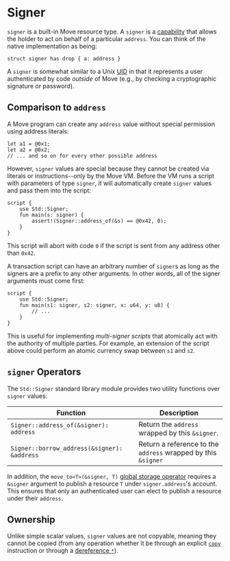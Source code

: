 # Signer

`signer` is a built-in Move resource type. A `signer` is a
[capability](https://en.wikipedia.org/wiki/Object-capability_model) that allows the holder to act on
behalf of a particular `address`. You can think of the native implementation as being:

```move
struct signer has drop { a: address }
```

A `signer` is somewhat similar to a Unix [UID](https://en.wikipedia.org/wiki/User_identifier) in
that it represents a user authenticated by code _outside_ of Move (e.g., by checking a cryptographic
signature or password).

## Comparison to `address`

A Move program can create any `address` value without special permission using address literals:

```move
let a1 = @0x1;
let a2 = @0x2;
// ... and so on for every other possible address
```

However, `signer` values are special because they cannot be created via literals or
instructions--only by the Move VM. Before the VM runs a script with parameters of type `signer`, it
will automatically create `signer` values and pass them into the script:

```move=
script {
    use Std::Signer;
    fun main(s: signer) {
        assert!(Signer::address_of(&s) == @0x42, 0);
    }
}
```

This script will abort with code `0` if the script is sent from any address other than `0x42`.

A transaction script can have an arbitrary number of `signer`s as long as the signers are a prefix
to any other arguments. In other words, all of the signer arguments must come first:

```move=
script {
    use Std::Signer;
    fun main(s1: signer, s2: signer, x: u64, y: u8) {
        // ...
    }
}
```

This is useful for implementing _multi-signer scripts_ that atomically act with the authority of
multiple parties. For example, an extension of the script above could perform an atomic currency
swap between `s1` and `s2`.

## `signer` Operators

The `Std::Signer` standard library module provides two utility functions over `signer` values:

| Function                                    | Description                                                   |
| ------------------------------------------- | ------------------------------------------------------------- |
| `Signer::address_of(&signer): address`      | Return the `address` wrapped by this `&signer`.               |
| `Signer::borrow_address(&signer): &address` | Return a reference to the `address` wrapped by this `&signer` |

In addition, the `move_to<T>(&signer, T)` [global storage operator](./global-storage-operators.md)
requires a `&signer` argument to publish a resource `T` under `signer.address`'s account. This
ensures that only an authenticated user can elect to publish a resource under their `address`.

## Ownership

Unlike simple scalar values, `signer` values are not copyable, meaning they cannot be copied (from
any operation whether it be through an explicit [`copy`](./variables.md#move-and-copy) instruction
or through a [dereference `*`](./references.md#reference-operators)).
